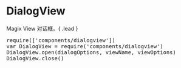 # DialogView

Magix View 对话框。{ .lead }

<pre>
require(['components/dialogview'])
var DialogView = require('components/dialogview')
DialogView.open(dialogOptions, viewName, viewOptions)
DialogView.close()
</pre>